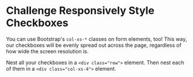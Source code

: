 # Challenge Responsively Style Checkboxes

You can use Bootstrap's `col-xs-*` classes on form elements, too! This way, our checkboxes will be evenly spread out across the page, regardless of how wide the screen resolution is.

Nest all your checkboxes in a `<div class="row">` element. Then nest each of them in a `<div class="col-xs-4">` element.
